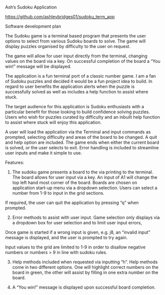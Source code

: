 Ash’s Sudoku Application

https://github.com/ashleybridges01/sudoku_term_app

Software development plan

The Sudoku game is a terminal based program that presents the user options to select from various Sudoku boards to solve. The game will display puzzles organised by difficulty to the user on request.

The game will allow for user input directly from the terminal, changing values on the board via a key. On successful completion of the board a “You win!” message will be displayed.

The application is a fun terminal port of a classic number game. I am a fan of Sudoku puzzles and decided it would be a fun project idea to build. In regard to user benefits the application alerts when the puzzle is successfully solved as well as includes a help function to assist where stuck.

The target audience for this application is Sudoku enthusiasts with a particular benefit for those looking to build confidence solving puzzles. Users who wish for puzzles curated by difficulty and an inbuilt help function to assist where stuck will enjoy this application. 

A user will load the application via the Terminal and input commands as prompted, selecting difficulty and areas of the board to be changed. A quit and help option are included. The game ends when either the current board is solved, or the user selects to exit.
Error handling is included to streamline user inputs and make it simple to use.

Features:

1)	The sudoku game presents a board to the via printing to the terminal. The board allows for user input via a key. An input of A1 will change the top left hand most corner of the board. Boards are chosen on application start-up menu via a dropdown selection. Users can select a number from 1-9 to input in the grid sections.  

If required, the user can quit the application by pressing “q” when prompted.

2)	Error methods to assist with user input. Game selection only displays via a dropdown box for user selection and to limit user input errors,

Once game is started if a wrong input is given, e.g. j8, an “invalid input” message is displayed, and the user is prompted to try again.

Input values to the grid are limited to 1-9 in order to disallow negative numbers or numbers > 9 in line with sudoku rules.

3)	Help methods included when requested via inputting “h”.  Help methods come in two different options. One will highlight correct numbers on the board in green, the other will assist by filling in one extra number on the board.

4)	A “You win!” message is displayed upon successful board completion.
